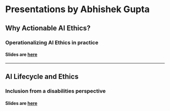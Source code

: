 # Presentations by Abhishek Gupta 

## Why Actionable AI Ethics?
### Operationalizing AI Ethics in practice 
#### Slides are [here](https://atg-abhishek.github.io/presentations/why-actionable-ai-ethics.html)
---

## AI Lifecycle and Ethics
### Inclusion from a disabilities perspective
#### Slides are [here](https://atg-abhishek.github.io/presentations/disability_ai.html)
